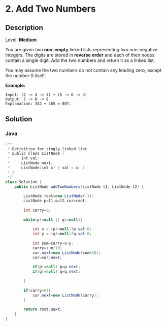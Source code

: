 # 2. Add Two Numbers

## Description  

Level: **Medium**

You are given two **non-empty** linked lists representing two non-negative integers. The digits are stored in **reverse order** and each of their nodes contain a single digit. Add the two numbers and return it as a linked list.

You may assume the two numbers do not contain any leading zero, except the number 0 itself.

**Example:**

```
Input: (2 -> 4 -> 3) + (5 -> 6 -> 4)
Output: 7 -> 0 -> 8
Explanation: 342 + 465 = 807.
```

## Solution

### Java

```java
/**
 * Definition for singly-linked list.
 * public class ListNode {
 *     int val;
 *     ListNode next;
 *     ListNode(int x) { val = x; }
 * }
 */
class Solution {
    public ListNode addTwoNumbers(ListNode l1, ListNode l2) {
        
        ListNode root=new ListNode(-1);
        ListNode p=l1,q=l2,cur=root;
        
        int carry=0;
        
        while(p!=null || q!=null){
            
            int x = (p!=null)?p.val:0;
            int y = (q!=null)?q.val:0;
            
            int sum=carry+x+y;
            carry=sum/10;
            cur.next=new ListNode(sum%10);
            cur=cur.next;
            
            if(p!=null) p=p.next;
            if(q!=null) q=q.next;
            
        }
        
        if(carry>0){
            cur.next=new ListNode(carry);
        }
        
        return root.next;
    }
}
```
